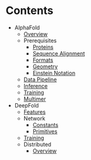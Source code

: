 # Contents

* AlphaFold
  * [Overview](alphafold/overview.md)
  * Prerequisites
    * [Proteins](prepare/proteins.md)
    * [Sequence Alignment](prepare/msa.md)
    * [Formats](prepare/formats.md)
    * [Geometry](prepare/geometry.md)
    * [Einstein Notation](prepare/einstein.md)
  * [Data Pipeline](alphafold/features.md)
  * [Inference](alphafold/inference.md)
  * [Training](alphafold/train.md)
  * [Multimer](alphafold/multimer.md)
* DeepFold
  * [Features](deepfold/features.md)
  * Network
    * [Constants](deepfold/constants.md)
    * [Primitives](deepfold/primitives.md)
  * [Training](deepfold/train.md)
  * Distributed
    * [Overview](deepfold/distributed/overview.md)
